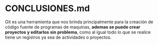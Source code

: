 # CONCLUSIONES.md
Git es una herramienta que nos brinda principalmente para la creación de código fuente de programas de maquinas, **ademas se puede crear proyectos y editarlos sin problema**, como al igual todo lo que se realice tiene un registros ya sea de actividades o proyectos. 
